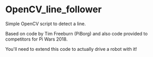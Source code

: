 # OpenCV_line_follower
Simple OpenCV script to detect a line. 

Based on code by Tim Freeburn (PiBorg) and also code provided to competitors for Pi Wars 2018.

You'll need to extend this code to actually drive a robot with it! 


